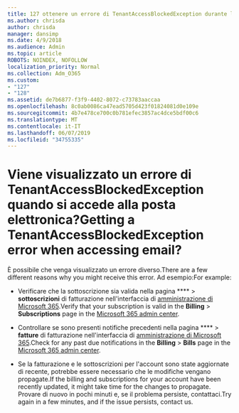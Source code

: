```yaml
---
title: 127 ottenere un errore di TenantAccessBlockedException durante l'accesso alla posta elettronica?
ms.author: chrisda
author: chrisda
manager: dansimp
ms.date: 4/9/2018
ms.audience: Admin
ms.topic: article
ROBOTS: NOINDEX, NOFOLLOW
localization_priority: Normal
ms.collection: Adm_O365
ms.custom:
- "127"
- "128"
ms.assetid: de7b6877-f3f9-4402-8072-c73783aaccaa
ms.openlocfilehash: 8c0ab0086ca47ead5705d423f01824081d0e109e
ms.sourcegitcommit: 4b7e478ce700c0b781efec3857ac4dce5bdf00c6
ms.translationtype: MT
ms.contentlocale: it-IT
ms.lasthandoff: 06/07/2019
ms.locfileid: "34755335"
---
```

# <a name="getting-a-tenantaccessblockedexception-error-when-accessing-email"></a><span data-ttu-id="60c39-102">Viene visualizzato un errore di TenantAccessBlockedException quando si accede alla posta elettronica?</span><span class="sxs-lookup"><span data-stu-id="60c39-102">Getting a TenantAccessBlockedException error when accessing email?</span></span>

<span data-ttu-id="60c39-103">È possibile che venga visualizzato un errore diverso.</span><span class="sxs-lookup"><span data-stu-id="60c39-103">There are a few different reasons why you might receive this error.</span></span> <span data-ttu-id="60c39-104">Ad esempio:</span><span class="sxs-lookup"><span data-stu-id="60c39-104">For example:</span></span>

- <span data-ttu-id="60c39-105">Verificare che la sottoscrizione sia valida nella pagina \*\*\*\* \> **sottoscrizioni** di fatturazione nell'interfaccia di [amministrazione di Microsoft 365](https://portal.office.com/adminportal/home#/subscriptions).</span><span class="sxs-lookup"><span data-stu-id="60c39-105">Verify that your subscription is valid in the **Billing** \> **Subscriptions** page in the [Microsoft 365 admin center](https://portal.office.com/adminportal/home#/subscriptions).</span></span>

- <span data-ttu-id="60c39-106">Controllare se sono presenti notifiche precedenti nella pagina \*\*\*\* \> **fatture** di fatturazione nell'interfaccia di [amministrazione di Microsoft 365](https://portal.office.com/adminportal/home#/billoverview).</span><span class="sxs-lookup"><span data-stu-id="60c39-106">Check for any past due notifications in the **Billing** \> **Bills** page in the [Microsoft 365 admin center](https://portal.office.com/adminportal/home#/billoverview).</span></span>

- <span data-ttu-id="60c39-107">Se la fatturazione e le sottoscrizioni per l'account sono state aggiornate di recente, potrebbe essere necessario che le modifiche vengano propagate.</span><span class="sxs-lookup"><span data-stu-id="60c39-107">If the billing and subscriptions for your account have been recently updated, it might take time for the changes to propagate.</span></span> <span data-ttu-id="60c39-108">Provare di nuovo in pochi minuti e, se il problema persiste, contattaci.</span><span class="sxs-lookup"><span data-stu-id="60c39-108">Try again in a few minutes, and if the issue persists, contact us.</span></span>
